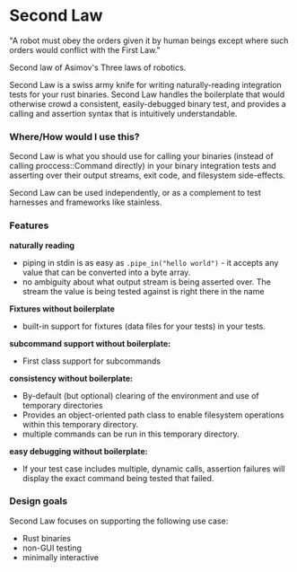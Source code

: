 # Second Law

 "A robot must obey the orders given it by human beings except where such orders would conflict with the First Law."

 Second law of Asimov's Three laws of robotics.

Second Law is a swiss army knife for writing naturally-reading integration tests for your rust binaries. Second Law handles the boilerplate that would otherwise crowd a consistent, easily-debugged binary test, and provides a calling and assertion syntax that is intuitively understandable.

### Where/How would I use this?

Second Law is what you should use for calling your binaries (instead of calling proccess::Command directly) in your binary integration tests and asserting over their output streams, exit code, and filesystem side-effects.

Second Law can be used independently, or as a complement to test harnesses and frameworks like stainless.

### Features

**naturally reading**

* piping in stdin is as easy as ```.pipe_in("hello world")``` - it accepts any value that can be converted into a byte array.
* no ambiguity about what output stream is being asserted over. The stream the value is being tested against is right there in the name

**Fixtures without boilerplate**

* built-in support for fixtures (data files for your tests) in your tests.

**subcommand support without boilerplate:**

* First class support for subcommands

**consistency without boilerplate:**

* By-default (but optional) clearing of the environment and use of temporary directories
* Provides an object-oriented path class to enable filesystem operations within this temporary directory.
* multiple commands can be run in this temporary directory.

**easy debugging without boilerplate:**

* If your test case includes multiple, dynamic calls, assertion failures will display the exact command being tested that failed.

### Design goals

Second Law focuses on supporting the following use case:

* Rust binaries
* non-GUI testing
* minimally interactive
